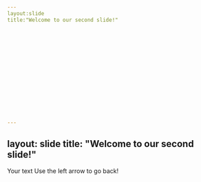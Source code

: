 ```yaml
---
layout:slide
title:"Welcome to our second slide!"
















---
```

layout: slide
title: "Welcome to our second slide!"
---
Your text
Use the left arrow to go back!
